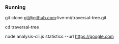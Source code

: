 ### Running

git clone git@github.com:live-mi/traversal-tree.git

cd traversal-tree

node analysis-cli.js statistics --url https://google.com

